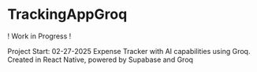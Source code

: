 ﻿# TrackingAppGroq

! Work in Progress !

Project Start: 02-27-2025
Expense Tracker with AI capabilities using Groq. Created in React Native, powered by Supabase and Groq
